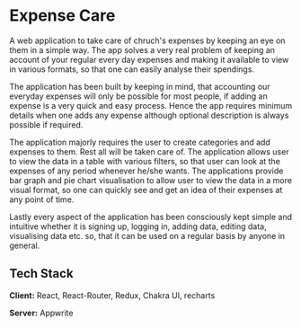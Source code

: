 # Expense Care

A web application to take care of chruch's expenses by keeping an eye on them in a simple way. The app solves a very real problem of keeping an account of your regular every day expenses and making it available to view in various formats, so that one can easily analyse their spendings.

The application has been built by keeping in mind, that accounting our everyday expenses will only be possible for most people, if adding an expense is a very quick and easy process. Hence the app requires minimum details when one adds any expense although optional description is always possible if required.

The application majorly requires the user to create categories and add expenses to them. Rest all will be taken care of. The application allows user to view the data in a table with various filters, so that user can look at the expenses of any period whenever he/she wants. The applications provide bar graph and pie chart visualisation to allow user to view the data in a more visual format, so one can quickly see and get an idea of their expenses at any point of time.

Lastly every aspect of the application has been consciously kept simple and intuitive whether it is signing up, logging in, adding data, editing data, visualising data etc. so, that it can be used on a regular basis by anyone in general.

## Tech Stack

**Client:** React, React-Router, Redux, Chakra UI, recharts

**Server:** Appwrite


